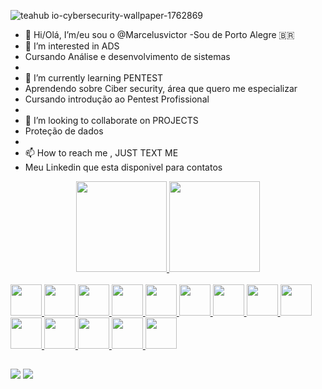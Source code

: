 ![teahub io-cybersecurity-wallpaper-1762869](https://user-images.githubusercontent.com/96080133/155764391-8cfad30f-904d-4064-88bb-66db764b31af.jpg)




- 👋 Hi/Olá, I’m/eu sou o  @Marcelusvictor
-Sou de Porto Alegre
🇧🇷
- 👀 I’m interested in ADS
- Cursando Análise e desenvolvimento de sistemas
- 
- 🌱 I’m currently learning PENTEST
- Aprendendo sobre Ciber security, área que quero me especializar
- Cursando introdução ao Pentest Profissional
- 
- 💞️ I’m looking to collaborate on PROJECTS
- Proteção de dados
- 
- 📫 How to reach me , JUST TEXT ME
- Meu Linkedin que esta disponivel para contatos 

<div align="center">
  <a href="https://github.com/Marcelusvictor">
  <img height="145em" src="https://github-readme-stats.vercel.app/api?username=Marcelusvictor&show_icons=true&theme=dark&include_all_commits=true&count_private=true"/>
  <img height="145em" src="https://github-readme-stats.vercel.app/api/top-langs/?username=Marcelusvictor&layout=compact&langs_count=7&theme=dark"/>
</div>
  
  <div style="display: inline_block"><br>
      <img height="50em" src="https://cdn.jsdelivr.net/gh/devicons/devicon/icons/ssh/ssh-original-wordmark.svg" />
      <img height="50em" src="https://cdn.jsdelivr.net/gh/devicons/devicon/icons/redhat/redhat-original-wordmark.svg" />
      <img height="50em" src="https://cdn.jsdelivr.net/gh/devicons/devicon/icons/linux/linux-original.svg" />
      <img height="50em" src="https://cdn.jsdelivr.net/gh/devicons/devicon/icons/apache/apache-original-wordmark.svg" />
      <img height="50em" src="https://cdn.jsdelivr.net/gh/devicons/devicon/icons/android/android-original.svg" />
      <img height="50em" src="https://cdn.jsdelivr.net/gh/devicons/devicon/icons/bash/bash-original.svg" />
      <img height="50em" src="https://cdn.jsdelivr.net/gh/devicons/devicon/icons/c/c-original.svg" />
      <img height="50em" src="https://cdn.jsdelivr.net/gh/devicons/devicon/icons/chrome/chrome-original.svg" />
      <img height="50em" src="https://cdn.jsdelivr.net/gh/devicons/devicon/icons/debian/debian-original-wordmark.svg" />
      <img height="50em" src="https://cdn.jsdelivr.net/gh/devicons/devicon/icons/firefox/firefox-original.svg" />
      <img height="50em" src="https://cdn.jsdelivr.net/gh/devicons/devicon/icons/google/google-original.svg" />
      <img height="50em" src="https://cdn.jsdelivr.net/gh/devicons/devicon/icons/perl/perl-original.svg" />
      <img height="50em" src="https://cdn.jsdelivr.net/gh/devicons/devicon/icons/raspberrypi/raspberrypi-original-wordmark.svg" />
      <img height="50em" src="https://cdn.jsdelivr.net/gh/devicons/devicon/icons/windows8/windows8-original.svg" />
</div>
  
  ##
  
  <div> 
     <a href="https://www.linkedin.com/in/marcelus-victor-517a681b5" target="_blank"><img src="https://img.shields.io/badge/-LinkedIn-%230077B5?style=for-the-badge&logo=linkedin&logoColor=white" target="_blank"></a> 
     <a href="https://discord.gg/MRC6#3343" target="_blank"><img src="https://img.shields.io/badge/Discord-7289DA?style=for-the-badge&logo=discord&logoColor=white" target="_blank"></a> 

 </div>




    

    

    

    




